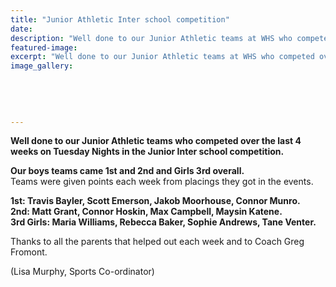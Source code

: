 ```yaml
---
title: "Junior Athletic Inter school competition"
date: 
description: "Well done to our Junior Athletic teams at WHS who competed over the last 4 weeks on Tuesday Nights in the Junior Inter school competition..."
featured-image: 
excerpt: "Well done to our Junior Athletic teams at WHS who competed over the last 4 weeks on Tuesday Nights in the Junior Inter school competition."
image_gallery:
	
	
	
	
	
---
```


<p><strong>Well done to our Junior Athletic teams who competed over the last 4 weeks on Tuesday Nights in the Junior Inter school competition.&nbsp;</strong></p>
<p><strong>Our boys teams came 1st and 2nd and Girls 3rd overall. <br /></strong>Teams were given points each week from placings they got in the events.</p>
<p><strong>1st: Travis Bayler, Scott Emerson, Jakob Moorhouse, Connor Munro.</strong><br /><strong>2nd: Matt Grant, Connor Hoskin, Max Campbell, Maysin Katene.</strong><br /><strong>3rd Girls: Maria Williams, Rebecca Baker, Sophie Andrews, Tane Venter.&nbsp;</strong><span class="text_exposed_show"><br /></span></p>
<p><span class="text_exposed_show">Thanks to all the parents that helped out each week and to Coach Greg Fromont.</span></p>
<p><span class="text_exposed_show">(Lisa Murphy, Sports Co-ordinator)</span></p>

